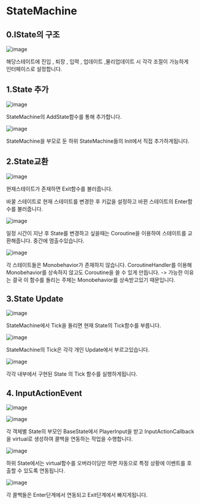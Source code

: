 # StateMachine

## 0.IState의 구조

![image](https://github.com/KimDaeMins/Portfolio/assets/68540137/c1dd253b-0033-4716-82de-115c46360a24)

해당스테이트에 진입 , 퇴장 , 입력 , 업데이트 ,물리업데이트 시 각각 조절이 가능하게 인터페이스로 설정합니다.

## 1.State 추가

![image](https://github.com/KimDaeMins/Portfolio/assets/68540137/d66c8b0a-e6ef-4b0c-b8b2-5c80c947a569)

StateMachine의 AddState함수를 통해 추가합니다.

![image](https://github.com/KimDaeMins/Portfolio/assets/68540137/6da35cf4-29fa-43cc-b77a-49bc96de9462)

StateMachine을 부모로 둔 하위 StateMachine들의 Init에서 직접 추가하게됩니다.

## 2.State교환

![image](https://github.com/KimDaeMins/Portfolio/assets/68540137/b8f53ad4-9f5f-4762-a435-a34c591c318a)

현재스테이트가 존재하면 Exit함수를 불러줍니다.

바꿀 스테이트로 현재 스테이트를 변경한 후 키값을 설정하고 바뀐 스테이트의 Enter함수를 불러줍니다.

![image](https://github.com/KimDaeMins/Portfolio/assets/68540137/5f79085f-9925-4c76-9a77-54e1eef0a155)

일정 시간이 지난 후 State를 변경하고 싶을때는 Coroutine을 이용하여 스테이트를 교환해줍니다. 중간에 멈출수있습니다.

![image](https://github.com/KimDaeMins/Portfolio/assets/68540137/5825b480-2264-4a4d-95dc-f15362356de8)

각 스테이트들은 Monobehavior가 존재하지 않습니다. CoroutineHandler를 이용해 Monobehavior를 상속하지 않고도 Coroutine을 쓸 수 있게 만듭니다. -> 가능한 이유는 결국 이 함수를 돌리는 주체는 Monobehavior를 상속받고있기 때문입니다.

## 3.State Update

![image](https://github.com/KimDaeMins/Portfolio/assets/68540137/93e63c9a-6e9d-434f-ba23-132f451e9079)

StateMachine에서 Tick을 돌리면 현재 State의 Tick함수를 부릅니다.

![image](https://github.com/KimDaeMins/Portfolio/assets/68540137/0a03b6db-a052-40fa-ae75-771193538cfd)

StateMachine의 Tick은 각각 개인 Update에서 부르고있습니다.

![image](https://github.com/KimDaeMins/Portfolio/assets/68540137/d3fce2ef-26b2-44d2-96f9-79e965b68e50)

각각 내부에서 구현된 State 의 Tick 함수를 실행하게됩니다.

## 4. InputActionEvent

![image](https://github.com/KimDaeMins/Portfolio/assets/68540137/2719dded-8b25-42ff-a7ae-b349812cb24a)

![image](https://github.com/KimDaeMins/Portfolio/assets/68540137/ccf5b843-a0cc-4a40-96e9-b8a0d58b78fd)

각 객체별 State의 부모인 BaseState에서 PlayerInput을 받고 InputActionCallback을 virtual로 생성하여 콜백을 연동하는 작업을 수행합니다.

![image](https://github.com/KimDaeMins/Portfolio/assets/68540137/52179d21-d2c4-417b-b827-c1bf7abf66b9)

하위 State에서는 virtual함수를 오버라이딩만 하면 자동으로 특정 상황에 이벤트를 호출할 수 있도록 연동됩니다.

![image](https://github.com/KimDaeMins/Portfolio/assets/68540137/fb415c3d-7b2f-404b-9b7d-b386ef93ba8e)

각 콜백들은 Enter단계에서 연동되고 Exit단계에서 빠지게됩니다.




